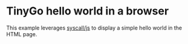 # TinyGo hello world in a browser

This example leverages [syscall/js](https://pkg.go.dev/syscall/js) to display a simple hello world in the HTML page.
